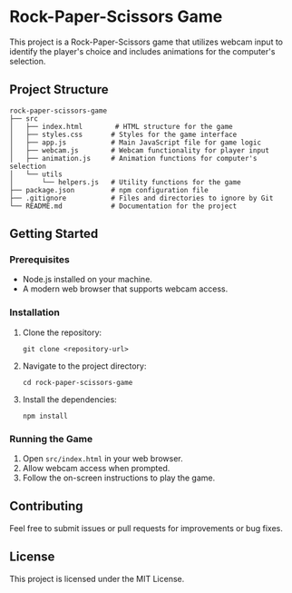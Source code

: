# Rock-Paper-Scissors Game

This project is a Rock-Paper-Scissors game that utilizes webcam input to identify the player's choice and includes animations for the computer's selection. 

## Project Structure

```
rock-paper-scissors-game
├── src
│   ├── index.html        # HTML structure for the game
│   ├── styles.css       # Styles for the game interface
│   ├── app.js           # Main JavaScript file for game logic
│   ├── webcam.js        # Webcam functionality for player input
│   ├── animation.js     # Animation functions for computer's selection
│   └── utils
│       └── helpers.js   # Utility functions for the game
├── package.json         # npm configuration file
├── .gitignore           # Files and directories to ignore by Git
└── README.md            # Documentation for the project
```

## Getting Started

### Prerequisites

- Node.js installed on your machine.
- A modern web browser that supports webcam access.

### Installation

1. Clone the repository:
   ```
   git clone <repository-url>
   ```
2. Navigate to the project directory:
   ```
   cd rock-paper-scissors-game
   ```
3. Install the dependencies:
   ```
   npm install
   ```

### Running the Game

1. Open `src/index.html` in your web browser.
2. Allow webcam access when prompted.
3. Follow the on-screen instructions to play the game.

## Contributing

Feel free to submit issues or pull requests for improvements or bug fixes.

## License

This project is licensed under the MIT License.